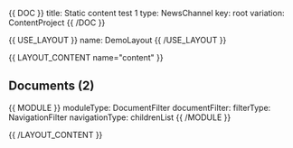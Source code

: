 {{ DOC }}
title: Static content test 1
type: NewsChannel
key: root
variation: ContentProject
{{ /DOC }}

{{ USE_LAYOUT }}
  name: DemoLayout
{{ /USE_LAYOUT }}

{{ LAYOUT_CONTENT name="content" }}

## Documents (2)
{{ MODULE }}
  moduleType: DocumentFilter
  documentFilter:
    filterType: NavigationFilter
    navigationType: childrenList
{{ /MODULE }}

{{ /LAYOUT_CONTENT }} 

